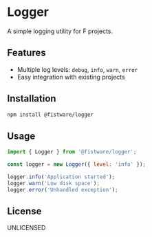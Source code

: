 # Logger

A simple logging utility for F projects.

## Features

- Multiple log levels: `debug`, `info`, `warn`, `error`
- Easy integration with existing projects

## Installation

```bash
npm install @fistware/logger
```

## Usage

```js
import { Logger } from '@fistware/logger';

const logger = new Logger({ level: 'info' });

logger.info('Application started');
logger.warn('Low disk space');
logger.error('Unhandled exception');
```

## License

UNLICENSED
